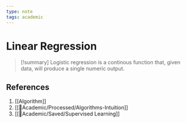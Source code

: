 ```yaml
---
type: note
tags: academic
---
```

# Linear Regression

> [!summary] 
> Logistic regression is a continous function that, given data, will produce a single numeric output.

## References
1. [[Algorithm]]
2. [[🧪Academic/Processed/Algorithms-Intuition]]
3. [[🧪Academic/Saved/Supervised Learning]]